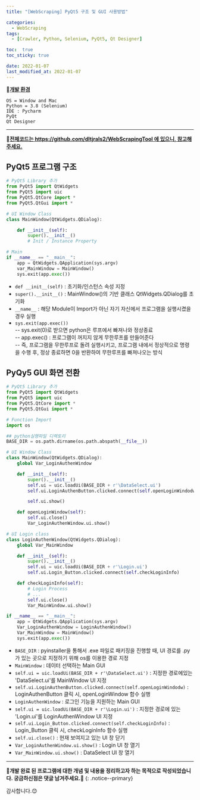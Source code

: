 ```yaml
---
title: "[WebScraping] PyQt5 구조 및 GUI 사용방법"

categories:
  - WebScraping
tags:
  - [Crawler, Python, Selenium, PyQt5, Qt Designer]

toc:  true
toc_sticky: true

date: 2022-01-07
last_modified_at: 2022-01-07
---
```


📌**<u>개발 환경</u>**  
```
OS = Window and Mac
Python = 3.8 (Selenium)
IDE : Pycharm
PyQt
Qt Designer
```  

---
📌**<u>전체코드는 https://github.com/dltjrals2/WebScrapingTool 에 있으니, 참고해주세요.</u>**  

## PyQt5 프로그램 구조  

```python
# PyQt5 Library 추가
from PyQt5 import QtWidgets
from PyQt5 import uic
from PyQt5.QtCore import *
from PyQt5.QtGui import *

# UI Window Class
class MainWindow(QtWidgets.QDialog):

    def __init__(self):
        super().__init__()
        # Init / Instance Property

# Main
if __name__ == "__main__":
    app = QtWidgets.QApplication(sys.argv)
    var_MainWindow = MainWindow()
    sys.exit(app.exec())
```  

- `def __init__(self)` : 초기화/인스턴스 속성 지정  
- `super().__init__()` : MainWindow()의 기반 클래스 QtWidgets.QDialog를 초기화  
- `__name__` : 해당 Module이 Import가 아닌 자기 자신에서 프로그램을 실행시켰을 경우 실행  
- `sys.exit(app.exec())`  
-- sys.exit(0)로 받으면 python은 루프에서 빠져나와 정상종료  
-- app.exec() : 프로그램이 꺼지지 않게 무한루프를 만들어준다  
-- 즉, 프로그램을 무한루프로 돌려 실행시키고, 프로그램 내에서 정상적으로 명령을 수행 후, 정상 종료하면 0을 반환하여 무한루프를 빠져나오는 방식  

## PyQy5 GUI 화면 전환  

```python
# PyQt5 Library 추가
from PyQt5 import QtWidgets
from PyQt5 import uic
from PyQt5.QtCore import *
from PyQt5.QtGui import *

# Function Import
import os

## python실행파일 디렉토리
BASE_DIR = os.path.dirname(os.path.abspath(__file__))

# UI Window Class
class MainWindow(QtWidgets.QDialog):
    global Var_LoginAuthenWindow

    def __init__(self):
        super().__init__()
        self.ui = uic.loadUi(BASE_DIR + r'\DataSelect.ui')
        self.ui.LoginAuthenButton.clicked.connect(self.openLoginWindodw)

        self.ui.show()

    def openLoginWindow(self):
        self.ui.close()
        Var_LoginAuthenWindow.ui.show()

# UI Login class
class LoginAuthenWindow(QtWidgets.QDialog):
    global Var_MainWindow

    def __init__(self):
        super().__init__()
        self.ui = uic.loadUi(BASE_DIR + r'\Login.ui')
        self.ui.Login_Button.clicked.connect(self.checkLoginInfo)

    def checkLoginInfo(self):
        # Login Process
        # ...
        self.ui.close()
        Var_MainWindow.ui.show()

if __name__ == "__main__":
    app = QtWidgets.QApplication(sys.argv)
    Var_LoginAuthenWindow = LoginAuthenWindow()
    Var_MainWindow = MainWindow()
    sys.exit(app.exec())
```  
- `BASE_DIR` : pyinstaller을 통해서 .exe 파일로 패키징을 진행할 때, UI 경로를 .py가 있는 곳으로 지정하기 위해 os를 이용한 경로 지정
- `MainWindow` : 데이터 선택하는 Main GUI  
- `self.ui = uic.loadUi(BASE_DIR + r'\DataSelect.ui')` : 지정한 경로에있는 'DataSelect.ui'를 MainWindow UI 지정  
- `self.ui.LoginAuthenButton.clicked.connect(self.openLoginWindodw)` : LoginAuthenButton 클릭 시, openLoginWindow 함수 실행  
- `LoginAuthenWindow` : 로그인 기능을 지원하는 Main GUI  
- `self.ui = uic.loadUi(BASE_DIR + r'\Login.ui')` : 지정한 경로에 있는 'Login.ui'를 LoginAuthenWindow UI 지정  
- `self.ui.Login_Button.clicked.connect(self.checkLoginInfo)` : Login_Button 클릭 시, checkLoginInfo 함수 실행  
- `self.ui.close()` : 현재 보여지고 있는 UI 창 닫기  
- `Var_LoginAuthenWindow.ui.show()` : Login UI 창 열기  
- `Var_MainWindow.ui.show()` : DataSelect UI 창 열기  

---
**🐢개발 완료 된 프로그램에 대한 개념 및 내용을 정리하고자 하는 목적으로 작성되었습니다. 궁금하신점은 댓글 남겨주세요.🐢**
{: .notice--primary}

감사합니다.😊
